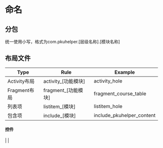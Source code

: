 # 命名

## 分包
统一使用小写，格式为com.pkuhelper.[层级名称].[模块名称]

## 布局文件

| Type | Rule | Example |
| -- | -- | -- |
| Activity布局 | activity_[功能模块] | activity_hole |
| Fragment布局 | fragment_[功能模块] | fragment_course_table |
| 列表项 | listitem_[模块] | listitem_hole |
| 包含项 | include_[模块] | include_pkuhelper_content |

#### 控件
| |